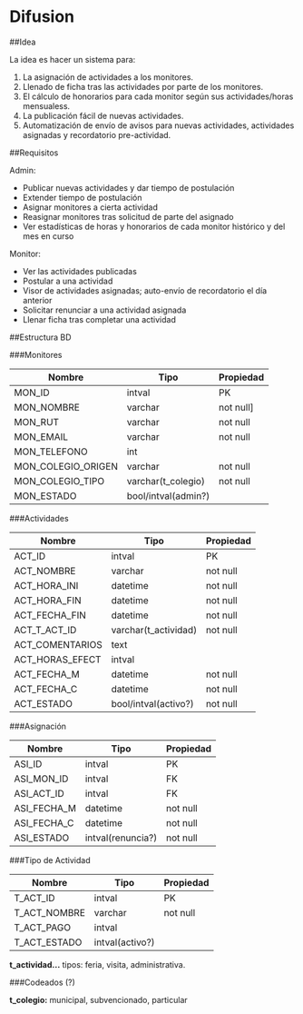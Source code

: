 # Difusion

##Idea

La idea es hacer un sistema para:

1. La asignación de actividades a los monitores.
2. Llenado de ficha tras las actividades por parte de los monitores.
3. El cálculo de honorarios para cada monitor según sus actividades/horas mensualess.
4. La publicación fácil de nuevas actividades.
5. Automatización de envío de avisos para nuevas actividades, actividades asignadas y recordatorio pre-actividad.


##Requisitos

Admin:
- Publicar nuevas actividades y dar tiempo de postulación
- Extender tiempo de postulación
- Asignar monitores a cierta actividad
- Reasignar monitores tras solicitud de parte del asignado
- Ver estadísticas de horas y honorarios de cada monitor histórico y del mes en curso


Monitor:
- Ver las actividades publicadas
- Postular a una actividad 
- Visor de actividades asignadas; auto-envío de recordatorio el día anterior
- Solicitar renunciar a una actividad asignada
- Llenar ficha tras completar una actividad


##Estructura BD

###Monitores

| Nombre | Tipo | Propiedad |
| ------ | ---- | --------- |
| MON_ID | intval | PK | 
| MON_NOMBRE | varchar | not null] |
| MON_RUT | varchar | not null |
| MON_EMAIL | varchar | not null | 
| MON_TELEFONO | int |  | 
| MON_COLEGIO_ORIGEN | varchar | not null | 
| MON_COLEGIO_TIPO | varchar(t_colegio) | not null |
| MON_ESTADO | bool/intval(admin?) | |

###Actividades

| Nombre | Tipo | Propiedad |
| ------ | ---- | --------- |
| ACT_ID  | intval | PK | 
| ACT_NOMBRE | varchar | not null | 
| ACT_HORA_INI | datetime | not null |
| ACT_HORA_FIN | datetime | not null |
| ACT_FECHA_FIN | datetime | not null |
| ACT_T_ACT_ID | varchar(t_actividad) | not null |
| ACT_COMENTARIOS | text | |
| ACT_HORAS_EFECT | intval | |
| ACT_FECHA_M | datetime | not null |
| ACT_FECHA_C | datetime | not null |
| ACT_ESTADO | bool/intval(activo?) | not null |

###Asignación

| Nombre | Tipo | Propiedad |
| ------ | ---- | --------- |
| ASI_ID  | intval | PK |
| ASI_MON_ID | intval | FK |
| ASI_ACT_ID | intval | FK |
| ASI_FECHA_M | datetime | not null |
| ASI_FECHA_C | datetime | not null |
| ASI_ESTADO | intval(renuncia?) | not null |

###Tipo de Actividad

| Nombre | Tipo | Propiedad |
| ------ | ---- | --------- |
| T_ACT_ID  | intval | PK | 
| T_ACT_NOMBRE | varchar | not null | 
| T_ACT_PAGO | intval |  |
| T_ACT_ESTADO | intval(activo?) | |

**t_actividad...** tipos: feria, visita, administrativa. 

###Codeados (?)

**t_colegio:** municipal, subvencionado, particular
